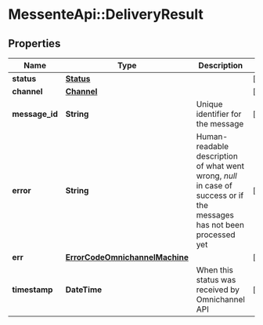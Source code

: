 # MessenteApi::DeliveryResult

## Properties
Name | Type | Description | Notes
------------ | ------------- | ------------- | -------------
**status** | [**Status**](Status.md) |  | [optional] 
**channel** | [**Channel**](Channel.md) |  | [optional] 
**message_id** | **String** | Unique identifier for the message | [optional] 
**error** | **String** | Human-readable description of what went wrong, *null* in case of success or if the messages has not been processed yet | [optional] 
**err** | [**ErrorCodeOmnichannelMachine**](ErrorCodeOmnichannelMachine.md) |  | [optional] 
**timestamp** | **DateTime** | When this status was received by Omnichannel API | [optional] 


